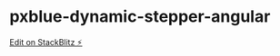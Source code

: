 # pxblue-dynamic-stepper-angular

[Edit on StackBlitz ⚡️](https://stackblitz.com/edit/pxblue-dynamic-stepper-angular)